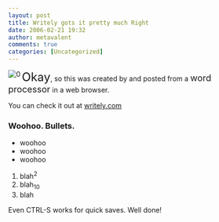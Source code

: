 ```yaml
---
layout: post
title: Writely gots it pretty much Right
date: 2006-02-21 19:32
author: metavalent
comments: true
categories: [Uncategorized]
---
```

<!--Lead Photo --><a href="http://www.writely.com/"><img src="http://awebcamdarkly.com/images/writely.logo.gif" align="left" border="0" alt="0" /></a><!-- Commentary --><div><font size="5">Okay</font>, so this was created by and posted from a <font size="4">word processor</font> in a web browser.
 
 You can check it out at <a href="http://writely.com/" title="The WebOffice is Inevitable">writely.com</a>
  <h3>   Woohoo. Bullets.
 </h3> <ul><li>     woohoo</li><li>     woohoo</li><li>     woohoo</li></ul> 
 <div>   <ol><li>       blah<sup>2</sup></li><li>     blah<sub>10</sub></li><li>       blah</li></ol> </div> 
 Even CTRL-S works for quick saves. Well done!
 
 
 
 
 
</div>
